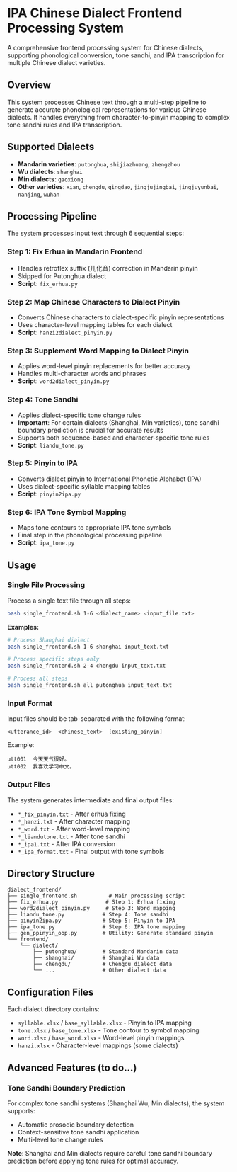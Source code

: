 # IPA Chinese Dialect Frontend Processing System

A comprehensive frontend processing system for Chinese dialects, supporting phonological conversion, tone sandhi, and IPA transcription for multiple Chinese dialect varieties.

## Overview

This system processes Chinese text through a multi-step pipeline to generate accurate phonological representations for various Chinese dialects. It handles everything from character-to-pinyin mapping to complex tone sandhi rules and IPA transcription.

## Supported Dialects

- **Mandarin varieties**: `putonghua`, `shijiazhuang`, `zhengzhou`
- **Wu dialects**: `shanghai`
- **Min dialects**: `gaoxiong` 
- **Other varieties**: `xian`, `chengdu`, `qingdao`, `jingjujingbai`, `jingjuyunbai`, `nanjing`, `wuhan`

## Processing Pipeline

The system processes input text through 6 sequential steps:

### Step 1: Fix Erhua in Mandarin Frontend
- Handles retroflex suffix (儿化音) correction in Mandarin pinyin
- Skipped for Putonghua dialect
- **Script**: `fix_erhua.py`

### Step 2: Map Chinese Characters to Dialect Pinyin
- Converts Chinese characters to dialect-specific pinyin representations
- Uses character-level mapping tables for each dialect
- **Script**: `hanzi2dialect_pinyin.py`

### Step 3: Supplement Word Mapping to Dialect Pinyin
- Applies word-level pinyin replacements for better accuracy
- Handles multi-character words and phrases
- **Script**: `word2dialect_pinyin.py`

### Step 4: Tone Sandhi
- Applies dialect-specific tone change rules
- **Important**: For certain dialects (Shanghai, Min varieties), tone sandhi boundary prediction is crucial for accurate results
- Supports both sequence-based and character-specific tone rules
- **Script**: `liandu_tone.py`

### Step 5: Pinyin to IPA
- Converts dialect pinyin to International Phonetic Alphabet (IPA)
- Uses dialect-specific syllable mapping tables
- **Script**: `pinyin2ipa.py`

### Step 6: IPA Tone Symbol Mapping
- Maps tone contours to appropriate IPA tone symbols
- Final step in the phonological processing pipeline
- **Script**: `ipa_tone.py`

## Usage

### Single File Processing

Process a single text file through all steps:

```bash
bash single_frontend.sh 1-6 <dialect_name> <input_file.txt>
```

**Examples:**
```bash
# Process Shanghai dialect
bash single_frontend.sh 1-6 shanghai input_text.txt

# Process specific steps only
bash single_frontend.sh 2-4 chengdu input_text.txt

# Process all steps
bash single_frontend.sh all putonghua input_text.txt
```

### Input Format

Input files should be tab-separated with the following format:
```
<utterance_id>	<chinese_text>	[existing_pinyin]
```

Example:
```
utt001	今天天气很好。
utt002	我喜欢学习中文。
```

### Output Files

The system generates intermediate and final output files:
- `*_fix_pinyin.txt` - After erhua fixing
- `*_hanzi.txt` - After character mapping
- `*_word.txt` - After word-level mapping
- `*_liandutone.txt` - After tone sandhi
- `*_ipa1.txt` - After IPA conversion
- `*_ipa_format.txt` - Final output with tone symbols

## Directory Structure

```
dialect_frontend/
├── single_frontend.sh          # Main processing script
├── fix_erhua.py               # Step 1: Erhua fixing
├── word2dialect_pinyin.py     # Step 3: Word mapping
├── liandu_tone.py            # Step 4: Tone sandhi
├── pinyin2ipa.py             # Step 5: Pinyin to IPA
├── ipa_tone.py               # Step 6: IPA tone mapping
├── gen_ppinyin_oop.py        # Utility: Generate standard pinyin
└── frontend/
    └── dialect/
        ├── putonghua/        # Standard Mandarin data
        ├── shanghai/         # Shanghai Wu data
        ├── chengdu/          # Chengdu dialect data
        └── ...               # Other dialect data
```

## Configuration Files

Each dialect directory contains:
- `syllable.xlsx` / `base_syllable.xlsx` - Pinyin to IPA mapping
- `tone.xlsx` / `base_tone.xlsx` - Tone contour to symbol mapping
- `word.xlsx` / `base_word.xlsx` - Word-level pinyin mappings
- `hanzi.xlsx` - Character-level mappings (some dialects)

## Advanced Features (to do...)

### Tone Sandhi Boundary Prediction

For complex tone sandhi systems (Shanghai Wu, Min dialects), the system supports:
- Automatic prosodic boundary detection
- Context-sensitive tone sandhi application  
- Multi-level tone change rules

**Note**: Shanghai and Min dialects require careful tone sandhi boundary prediction before applying tone rules for optimal accuracy.



